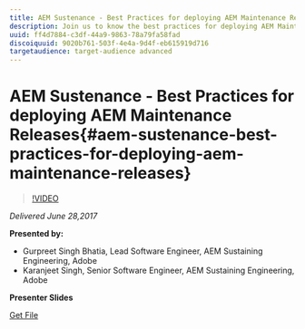 ```yaml
---
title: AEM Sustenance - Best Practices for deploying AEM Maintenance Releases
description: Join us to know the best practices for deploying AEM Maintenance Releases i.e. Service Packs & Cumulative Fix Packs. We will also cover the common challenges in deploying them and demonstrate improvements done in package manager. In this session you will learn best practices, validations and monitoring tips for deployments of maintenance releases.
uuid: ff4d7884-c3df-44a9-9863-78a79fa58fad
discoiquuid: 9020b761-503f-4e4a-9d4f-eb615919d716
targetaudience: target-audience advanced
---
```


# AEM Sustenance - Best Practices for deploying AEM Maintenance Releases{#aem-sustenance-best-practices-for-deploying-aem-maintenance-releases}

>[!VIDEO](https://video.tv.adobe.com/v/18982/?quality=9)

*Delivered June 28,2017*

**Presented by:**

* Gurpreet Singh Bhatia, Lead Software Engineer, AEM Sustaining Engineering, Adobe
* Karanjeet Singh, Senior Software Engineer, AEM Sustaining Engineering, Adobe

**Presenter Slides**

[Get File](assets/aem-sustenance-best-practices-gems.pdf)
<!--
[Get back to the Overview](https://helpx.adobe.com/experience-manager/kt/eseminars/gems/aem-index.html)
-->
